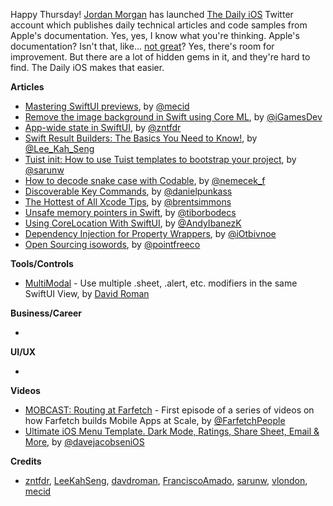 Happy Thursday! [Jordan Morgan](https://www.twitter.com/jordanmorgan10) has launched [The Daily iOS](https://twitter.com/thedailyios) Twitter account which publishes daily technical articles and code samples from Apple's documentation. Yes, yes, I know what you're thinking. Apple's documentation? Isn't that, like... [not great](https://nooverviewavailable.com/)? Yes, there's room for improvement. But there are a lot of hidden gems in it, and they're hard to find. The Daily iOS makes that easier.

**Articles**

* [Mastering SwiftUI previews](https://swiftwithmajid.com/2021/03/10/mastering-swiftui-previews/), by [@mecid](https://twitter.com/mecid)
* [Remove the image background in Swift using Core ML](https://medium.com/macoclock/remove-the-image-background-in-swift-using-core-ml-8646ed3a1c14?source=friends_link&sk=0ee882e0983cb7f431e5965dc8df504f), by [@iGamesDev](https://twitter.com/iGamesDev)
* [App-wide state in SwiftUI](https://www.fivestars.blog/swiftui/app-state.html), by [@zntfdr](https://twitter.com/zntfdr)
* [Swift Result Builders: The Basics You Need to Know!](https://swiftsenpai.com/swift/result-builders-basics/), by [@Lee_Kah_Seng](https://twitter.com/Lee_Kah_Seng)
* [Tuist init: How to use Tuist templates to bootstrap your project](https://sarunw.com/posts/tuist-init/), by [@sarunw](https://twitter.com/sarunw)
* [How to decode snake case with Codable](https://nemecek.be/blog/90/how-to-decode-snake-case-with-codable), by [@nemecek_f](https://twitter.com/nemecek_f)
* [Discoverable Key Commands](https://indiestack.com/2021/03/discoverable-key-commands/), by [@danielpunkass](https://twitter.com/danielpunkass)
* [The Hottest of All Xcode Tips](https://inessential.com/2021/03/16/the_hottest_of_all_xcode_tips), by [@brentsimmons](https://twitter.com/brentsimmons/)
* [Unsafe memory pointers in Swift](https://theswiftdev.com/unsafe-memory-pointers-in-swift/), by [@tiborbodecs](https://twitter.com/tiborbodecs)
* [Using CoreLocation With SwiftUI](https://www.andyibanez.com/posts/using-corelocation-with-swiftui/), by [@AndyIbanezK](https://twitter.com/AndyIbanezK)
* [Dependency Injection for Property Wrappers](https://otbivnoe.ru/2021/03/13/Dependency-Injection-for-Property-Wrappers.html), by [@iOtbivnoe](https://twitter.com/iOtbivnoe)
* [Open Sourcing isowords](https://www.pointfree.co/blog/posts/55-open-sourcing-isowords), by [@pointfreeco](https://www.twitter.com/pointfreeco)

**Tools/Controls**

* [MultiModal](https://github.com/davdroman/MultiModal) - Use multiple .sheet, .alert, etc. modifiers in the same SwiftUI View, by [David Roman](https://github.com/davdroman)

**Business/Career**

* 

**UI/UX**

* 

**Videos**

* [MOBCAST: Routing at Farfetch](https://youtu.be/Y3hQ6Z_wW9k) - First episode of a series of videos on how Farfetch builds Mobile Apps at Scale, by [@FarfetchPeople](https://twitter.com/farfetchpeople)
* [Ultimate iOS Menu Template. Dark Mode, Ratings, Share Sheet, Email & More](https://www.youtube.com/watch?v=ZQn4jME9i94), by [@davejacobseniOS](https://twitter.com/davejacobseniOS)

**Credits**

* [zntfdr](https://github.com/zntfdr), [LeeKahSeng](https://github.com/LeeKahSeng), [davdroman](https://github.com/davdroman), [FranciscoAmado](https://github.com/FranciscoAmado), [sarunw](https://github.com/sarunw), [vlondon](https://github.com/vlondon), [mecid](https://github.com/mecid)
